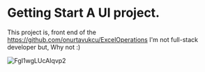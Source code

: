 # Getting Start A UI project.
  This project is, front end of the <https://github.com/onurtavukcu/ExcelOperations>
  I'm not full-stack developer but, Why not :)
  
![FgI1wgLUcAIqvp2](https://user-images.githubusercontent.com/11597661/223098975-83c47889-bc91-452e-8605-38153f36a384.jpg)
